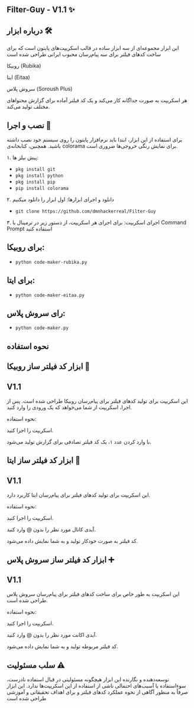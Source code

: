 ## Filter-Guy - V1.1 ✨
## درباره ابزار 🛠️
این ابزار مجموعه‌ای از سه ابزار ساده در قالب اسکریپت‌های پایتون است که برای ساخت کدهای فیلتر برای سه پیام‌رسان محبوب ایرانی طراحی شده است

روبیکا (Rubika)

ایتا (Eitaa)

سروش پلاس (Soroush Plus)

هر اسکریپت به صورت جداگانه کار می‌کند و یک کد فیلتر آماده برای گزارش محتواهای مختلف تولید می‌کند.

## نصب و اجرا 🚀
برای استفاده از این ابزار، ابتدا باید نرم‌افزار پایتون را روی سیستم خود نصب داشته باشید. همچنین، کتابخانه‌ی colorama برای نمایش رنگی خروجی‌ها ضروری است.

۱. پیش نیلز ها:

* `pkg install git`
* `pkg install python`
* `pkg install pip`
* `pip install colorama`

۲. دانلود و اجرای ابزارها:
اول ابزار را دانلود میکنیم 
* `git clone https://github.com/dmnhackerreal/Filter-Guy`

۳. اجرای اسکریپت:
برای اجرای هر اسکریپت، از دستور زیر در ترمینال یا Command Prompt استفاده کنید

## برای روبیکا:

* `python code-maker-rubika.py`
## برای ایتا:

* `python code-maker-eitaa.py`
## رای سروش پلاس:

* `python code-maker.py`

## نحوه استفاده
## ابزار کد فیلتر ساز روبیکا 🤖
## V1.1
این اسکریپت برای تولید کدهای فیلتر برای پیام‌رسان روبیکا طراحی شده است. پس از اجرا، اسکریپت از شما می‌خواهد که یک ورودی را وارد کنید.

نحوه استفاده:

اسکریپت را اجرا کنید.

با وارد کردن عدد ۱، یک کد فیلتر تصادفی برای گزارش تولید می‌شود.

## ابزار کد فیلتر ساز ایتا 📧
## V1.1
این اسکریپت برای تولید کدهای فیلتر برای پیام‌رسان ایتا کاربرد دارد.

نحوه استفاده:

اسکریپت را اجرا کنید.

آیدی کانال مورد نظر را بدون @ وارد کنید.

کد فیلتر به صورت خودکار تولید و به شما نمایش داده می‌شود.

## ابزار کد فیلتر ساز سروش پلاس ➕
## V1.1
این اسکریپت به طور خاص برای ساخت کدهای فیلتر برای پیام‌رسان سروش پلاس طراحی شده است.

نحوه استفاده:

اسکریپت را اجرا کنید.

آیدی اکانت مورد نظر را بدون @ وارد کنید.

کد فیلتر مربوطه تولید و به شما نمایش داده می‌شود.

## سلب مسئولیت ⚠️
توسعه‌دهنده و نگارنده این ابزار هیچگونه مسئولیتی در قبال استفاده نادرست، سوءاستفاده یا آسیب‌های احتمالی ناشی از استفاده از این اسکریپت‌ها ندارد. این ابزار صرفاً به منظور آگاهی از نحوه عملکرد کدهای فیلتر و برای اهداف تحقیقاتی و آموزشی طراحی شده است
